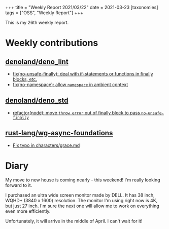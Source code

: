 +++
title = "Weekly Report 2021/03/22"
date = 2021-03-23
[taxonomies]
tags = ["OSS", "Weekly Report"]
+++

This is my 26th weekly report.

<!-- more -->

# Weekly contributions

## [denoland/deno_lint](https://github.com/denoland/deno_lint)

- [fix(no-unsafe-finally): deal with if-statements or functions in finally blocks, etc.](https://github.com/denoland/deno_lint/pull/641)
- [fix(no-namespace): allow `namespace` in ambient context](https://github.com/denoland/deno_lint/pull/639)

## [denoland/deno_std](https://github.com/denoland/deno_std)

- [refactor(node): move `throw error` out of finally block to pass `no-unsafe-finally`](https://github.com/denoland/deno_std/pull/810)

## [rust-lang/wg-async-foundations](https://github.com/rust-lang/wg-async-foundations)

- [Fix typo in characters/grace.md](https://github.com/rust-lang/wg-async-foundations/pull/72)

# Diary

My move to new house is coming nearly - this weekend! I'm really looking forward to it.

I purchased an ultra wide screen monitor made by DELL. It has 38 inch, WQHD+ (3840 x 1600) resolution. The monitor I'm using right now is 4K, but just 27 inch. I'm sure the next one will allow me to work on everything even more efficiently.

Unfortunately, it will arrive in the middle of April. I can't wait for it!
